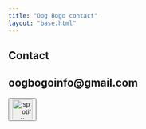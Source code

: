 ```yaml
---
title: "Oog Bogo contact"
layout: "base.html"
---
```

<section class="main-section">
    <h1 id="contact-header">Contact</h1>
        <div id="contact-info">
            <h2>oogbogoinfo@gmail.com</h2>
        </div>
        <div id="insta">
            <button><a href="https://www.instagram.com/oogbogo/">
            <img src="/assets/images/insta.jpg" alt="spotify" height="40" width="40"></img></a></button>
        </div>
</section>





